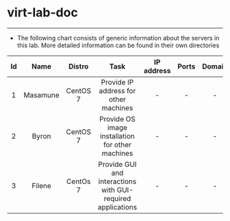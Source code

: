# virt-lab-doc
---
- The following chart consists of generic information about the servers in this lab. More detailed information can be found in their own directories

| Id | Name | Distro | Task | IP address | Ports | Domain |
| :---: | :---: | :---: | :---: | :---: | :---: | :---: |
| 1 | Masamune | CentOS 7 | Provide IP address for other machines | - |- | - |
| 2 | Byron | CentOS 7 | Provide OS image installation for other machines | - | - | - |
| 3 | Filene | CentOs 7 | Provide GUI and interactions with GUI-required applications | - | - | - |
